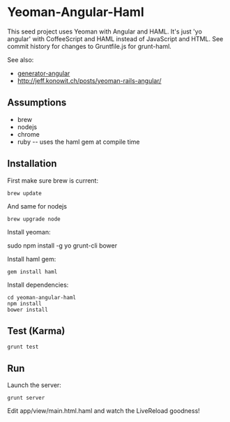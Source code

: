 # Yeoman-Angular-Haml

This seed project uses Yeoman with Angular and HAML. It's just 'yo angular' with CoffeeScript and HAML instead of JavaScript and HTML. See commit history for changes to Gruntfile.js for grunt-haml.

See also: 

* [generator-angular](https://github.com/yeoman/generator-angular)
* http://jeff.konowit.ch/posts/yeoman-rails-angular/

## Assumptions

* brew
* nodejs
* chrome
* ruby -- uses the haml gem at compile time

## Installation

First make sure brew is current:
      
    brew update

And same for nodejs
    
    brew upgrade node

Install yeoman:

   sudo npm install -g yo grunt-cli bower
    
Install haml gem:

    gem install haml

Install dependencies:
    
    cd yeoman-angular-haml
    npm install
    bower install

## Test (Karma)

    grunt test

## Run

Launch the server:

    grunt server


Edit app/view/main.html.haml and watch the LiveReload goodness!